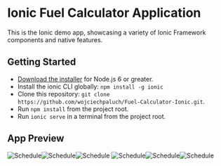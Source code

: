 # Ionic Fuel Calculator Application

This is the Ionic demo app, showcasing a variety of Ionic Framework components and native features.

## Getting Started

* [Download the installer](https://nodejs.org/) for Node.js 6 or greater.
* Install the ionic CLI globally: `npm install -g ionic`
* Clone this repository: `git clone https://github.com/wojciechpaluch/Fuel-Calculator-Ionic.git`.
* Run `npm install` from the project root.
* Run `ionic serve` in a terminal from the project root.

## App Preview

<img src="resources/screenshots/1.jpg" alt="Schedule"><img src="resources/screenshots/1.1.jpg" alt="Schedule"><img src="resources/screenshots/2.jpg" alt="Schedule">
<img src="resources/screenshots/3.jpg" alt="Schedule"><img src="resources/screenshots/4.jpg" alt="Schedule"><img src="resources/screenshots/5.jpg" alt="Schedule">
